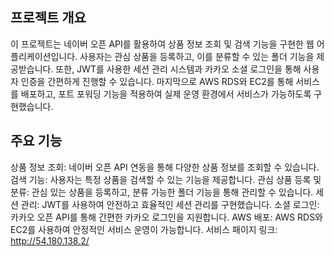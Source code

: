 ## 프로젝트 개요
이 프로젝트는 네이버 오픈 API를 활용하여 상품 정보 조회 및 검색 기능을 구현한 웹 어플리케이션입니다. 사용자는 관심 상품을 등록하고, 이를 분류할 수 있는 폴더 기능을 제공받습니다. 또한, JWT를 사용한 세션 관리 시스템과 카카오 소셜 로그인을 통해 사용자 인증을 간편하게 진행할 수 있습니다. 마지막으로 AWS RDS와 EC2를 통해 서비스를 배포하고, 포트 포워딩 기능을 적용하여 실제 운영 환경에서 서비스가 가능하도록 구현했습니다.

## 주요 기능
상품 정보 조회: 네이버 오픈 API 연동을 통해 다양한 상품 정보를 조회할 수 있습니다.
검색 기능: 사용자는 특정 상품을 검색할 수 있는 기능을 제공합니다.
관심 상품 등록 및 분류: 관심 있는 상품을 등록하고, 분류 가능한 폴더 기능을 통해 관리할 수 있습니다.
세션 관리: JWT를 사용하여 안전하고 효율적인 세션 관리를 구현했습니다.
소셜 로그인: 카카오 오픈 API를 통해 간편한 카카오 로그인을 지원합니다.
AWS 배포: AWS RDS와 EC2를 사용하여 안정적인 서비스 운영이 가능합니다.
서비스 패이지 링크:  http://54.180.138.2/
 
